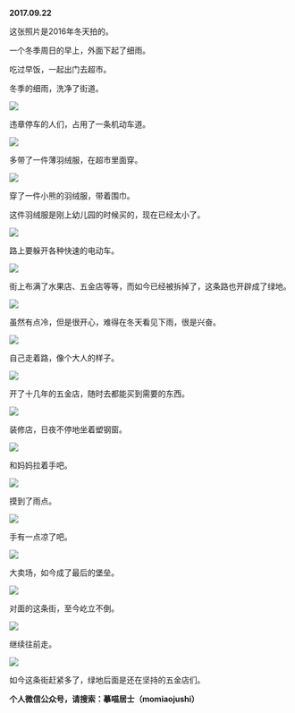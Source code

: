 
          
**2017.09.22**

这张照片是2016年冬天拍的。

一个冬季周日的早上，外面下起了细雨。

吃过早饭，一起出门去超市。

冬季的细雨，洗净了街道。


![](http://wx3.sinaimg.cn/large/627d9660ly1fjrwyecfvdj20yg0mzq72.jpg)


违章停车的人们，占用了一条机动车道。


![](http://wx3.sinaimg.cn/large/627d9660ly1fjrwyfkhhkj20yg0mzwkz.jpg)


多带了一件薄羽绒服，在超市里面穿。


![](http://wx3.sinaimg.cn/large/627d9660ly1fjrwyejmicj20yg0mz78c.jpg)


穿了一件小熊的羽绒服，带着围巾。

这件羽绒服是刚上幼儿园的时候买的，现在已经太小了。


![](http://wx3.sinaimg.cn/large/627d9660ly1fjrwye7av0j20yg0mzq6e.jpg)


路上要躲开各种快速的电动车。


![](http://wx3.sinaimg.cn/large/627d9660ly1fjrwyfs56qj20yg0mztcs.jpg)


街上布满了水果店、五金店等等，而如今已经被拆掉了，这条路也开辟成了绿地。


![](http://wx3.sinaimg.cn/large/627d9660ly1fjrwyfca8rj20yg0mzq8n.jpg)


虽然有点冷，但是很开心，难得在冬天看见下雨，很是兴奋。


![](http://wx3.sinaimg.cn/large/627d9660ly1fjrwydmfmoj20yg0mz0x5.jpg)


自己走着路，像个大人的样子。


![](http://wx3.sinaimg.cn/large/627d9660ly1fjrwycwdmrj20yg0mzgq7.jpg)


开了十几年的五金店，随时去都能买到需要的东西。


![](http://wx3.sinaimg.cn/large/627d9660ly1fjrwydftsfj20yg0mzafj.jpg)


装修店，日夜不停地坐着塑钢窗。


![](http://wx3.sinaimg.cn/large/627d9660ly1fjrwyd7lq9j20yg0mz0xn.jpg)


和妈妈拉着手吧。


![](http://wx3.sinaimg.cn/large/627d9660ly1fjrwyey86bj20yg0mzwjd.jpg)


摸到了雨点。


![](http://wx3.sinaimg.cn/large/627d9660ly1fjrwydyj2jj20yg0mzq7h.jpg)


手有一点凉了吧。


![](http://wx3.sinaimg.cn/large/627d9660ly1fjrwyf3jh3j20yg0mztcx.jpg)


大卖场，如今成了最后的堡垒。


![](http://wx3.sinaimg.cn/large/627d9660ly1fjrwyes1jtj20yg0mz0xf.jpg)


对面的这条街，至今屹立不倒。


![](http://wx3.sinaimg.cn/large/627d9660ly1fjrwycqr4sj20yg0mz43f.jpg)


继续往前走。


![](http://wx3.sinaimg.cn/large/627d9660ly1fjrwydrjjfj20yg0mzgqr.jpg)


如今这条街赶紧多了，绿地后面是还在坚持的五金店们。


**个人微信公众号，请搜索：摹喵居士（momiaojushi）**

        